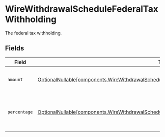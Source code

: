 # WireWithdrawalScheduleFederalTaxWithholding

The federal tax withholding.


## Fields

| Field                                                                                                                                                                                                      | Type                                                                                                                                                                                                       | Required                                                                                                                                                                                                   | Description                                                                                                                                                                                                | Example                                                                                                                                                                                                    |
| ---------------------------------------------------------------------------------------------------------------------------------------------------------------------------------------------------------- | ---------------------------------------------------------------------------------------------------------------------------------------------------------------------------------------------------------- | ---------------------------------------------------------------------------------------------------------------------------------------------------------------------------------------------------------- | ---------------------------------------------------------------------------------------------------------------------------------------------------------------------------------------------------------- | ---------------------------------------------------------------------------------------------------------------------------------------------------------------------------------------------------------- |
| `amount`                                                                                                                                                                                                   | [OptionalNullable[components.WireWithdrawalScheduleRetirementDistributionFederalTaxWithholdingAmount]](../../models/components/wirewithdrawalscheduleretirementdistributionfederaltaxwithholdingamount.md) | :heavy_minus_sign:                                                                                                                                                                                         | Fixed USD amount to withhold for taxes.                                                                                                                                                                    | {<br/>"value": "1.23"<br/>}                                                                                                                                                                                |
| `percentage`                                                                                                                                                                                               | [OptionalNullable[components.WireWithdrawalSchedulePercentage]](../../models/components/wirewithdrawalschedulepercentage.md)                                                                               | :heavy_minus_sign:                                                                                                                                                                                         | Percentage of total disbursement amount to withhold for taxes.                                                                                                                                             | {<br/>"value": "11.25"<br/>}                                                                                                                                                                               |